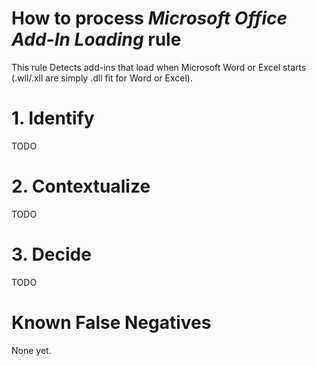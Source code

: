# How to process *Microsoft Office Add-In Loading* rule
This rule Detects add-ins that load when Microsoft Word or Excel starts (.wll/.xll are simply .dll fit for Word or Excel).

# 1. Identify
TODO

# 2. Contextualize
TODO

# 3. Decide
TODO

# Known False Negatives
None yet.
